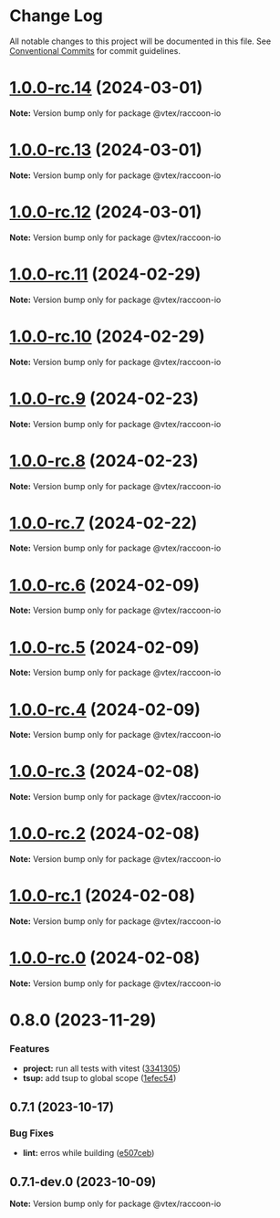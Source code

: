 # Change Log

All notable changes to this project will be documented in this file.
See [Conventional Commits](https://conventionalcommits.org) for commit guidelines.

# [1.0.0-rc.14](https://github.com/vtex/shoreline/compare/@vtex/raccoon-io@1.0.0-rc.13...@vtex/raccoon-io@1.0.0-rc.14) (2024-03-01)

**Note:** Version bump only for package @vtex/raccoon-io

# [1.0.0-rc.13](https://github.com/vtex/shoreline/compare/@vtex/raccoon-io@1.0.0-rc.12...@vtex/raccoon-io@1.0.0-rc.13) (2024-03-01)

**Note:** Version bump only for package @vtex/raccoon-io

# [1.0.0-rc.12](https://github.com/vtex/shoreline/compare/@vtex/raccoon-io@1.0.0-rc.11...@vtex/raccoon-io@1.0.0-rc.12) (2024-03-01)

**Note:** Version bump only for package @vtex/raccoon-io

# [1.0.0-rc.11](https://github.com/vtex/shoreline/compare/@vtex/raccoon-io@1.0.0-rc.10...@vtex/raccoon-io@1.0.0-rc.11) (2024-02-29)

**Note:** Version bump only for package @vtex/raccoon-io

# [1.0.0-rc.10](https://github.com/vtex/shoreline/compare/@vtex/raccoon-io@1.0.0-rc.9...@vtex/raccoon-io@1.0.0-rc.10) (2024-02-29)

**Note:** Version bump only for package @vtex/raccoon-io

# [1.0.0-rc.9](https://github.com/vtex/shoreline/compare/@vtex/raccoon-io@1.0.0-rc.8...@vtex/raccoon-io@1.0.0-rc.9) (2024-02-23)

**Note:** Version bump only for package @vtex/raccoon-io

# [1.0.0-rc.8](https://github.com/vtex/shoreline/compare/@vtex/raccoon-io@1.0.0-rc.7...@vtex/raccoon-io@1.0.0-rc.8) (2024-02-23)

**Note:** Version bump only for package @vtex/raccoon-io

# [1.0.0-rc.7](https://github.com/vtex/shoreline/compare/@vtex/raccoon-io@1.0.0-rc.6...@vtex/raccoon-io@1.0.0-rc.7) (2024-02-22)

**Note:** Version bump only for package @vtex/raccoon-io

# [1.0.0-rc.6](https://github.com/vtex/shoreline/compare/@vtex/raccoon-io@1.0.0-rc.5...@vtex/raccoon-io@1.0.0-rc.6) (2024-02-09)

**Note:** Version bump only for package @vtex/raccoon-io

# [1.0.0-rc.5](https://github.com/vtex/shoreline/compare/@vtex/raccoon-io@1.0.0-rc.4...@vtex/raccoon-io@1.0.0-rc.5) (2024-02-09)

**Note:** Version bump only for package @vtex/raccoon-io

# [1.0.0-rc.4](https://github.com/vtex/shoreline/compare/@vtex/raccoon-io@1.0.0-rc.3...@vtex/raccoon-io@1.0.0-rc.4) (2024-02-09)

**Note:** Version bump only for package @vtex/raccoon-io

# [1.0.0-rc.3](https://github.com/vtex/shoreline/compare/@vtex/raccoon-io@1.0.0-rc.2...@vtex/raccoon-io@1.0.0-rc.3) (2024-02-08)

**Note:** Version bump only for package @vtex/raccoon-io

# [1.0.0-rc.2](https://github.com/vtex/shoreline/compare/@vtex/raccoon-io@1.0.0-rc.1...@vtex/raccoon-io@1.0.0-rc.2) (2024-02-08)

**Note:** Version bump only for package @vtex/raccoon-io

# [1.0.0-rc.1](https://github.com/vtex/shoreline/compare/@vtex/raccoon-io@1.0.0-rc.0...@vtex/raccoon-io@1.0.0-rc.1) (2024-02-08)

**Note:** Version bump only for package @vtex/raccoon-io

# [1.0.0-rc.0](https://github.com/vtex/shoreline/compare/@vtex/raccoon-io@0.8.0...@vtex/raccoon-io@1.0.0-rc.0) (2024-02-08)

**Note:** Version bump only for package @vtex/raccoon-io

# 0.8.0 (2023-11-29)

### Features

- **project:** run all tests with vitest ([3341305](https://github.com/vtex/shoreline/commit/334130552c7a54321a0b7f2569560af22b5a0f41))
- **tsup:** add tsup to global scope ([1efec54](https://github.com/vtex/shoreline/commit/1efec5401933eb1d06651e60ebd087a2a1c18e35))

## 0.7.1 (2023-10-17)

### Bug Fixes

- **lint:** erros while building ([e507ceb](https://github.com/vtex/shoreline/commit/e507ceb10bce0a80ad304b7040f281a8aab932c3))

## 0.7.1-dev.0 (2023-10-09)

**Note:** Version bump only for package @vtex/raccoon-io
